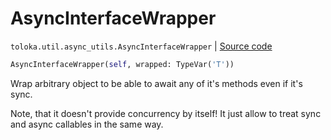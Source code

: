 # AsyncInterfaceWrapper
`toloka.util.async_utils.AsyncInterfaceWrapper` | [Source code](https://github.com/Toloka/toloka-kit/blob/v1.2.2/src/util/async_utils.py#L96)

```python
AsyncInterfaceWrapper(self, wrapped: TypeVar('T'))
```

Wrap arbitrary object to be able to await any of it's methods even if it's sync.


Note, that it doesn't provide concurrency by itself!
It just allow to treat sync and async callables in the same way.

